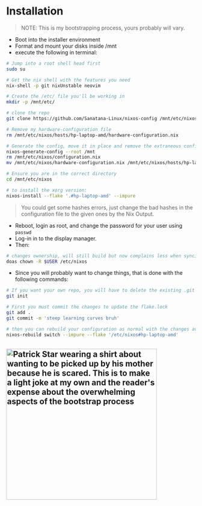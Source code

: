 # Installation

> NOTE: This is my bootstrapping process, yours probably will vary.

- Boot into the installer environment
- Format and mount your disks inside /mnt
- execute the following in terminal:

```sh
# Jump into a root shell head first
sudo su

# Get the nix shell with the features you need
nix-shell -p git nixUnstable neovim

# Create the /etc/ file you'll be working in
mkdir -p /mnt/etc/

# clone the repo
git clone https://github.com/Sanatana-Linux/nixos-config /mnt/etc/nixos

# Remove my hardware-configuration file
rm /mnt/etc/nixos/hosts/hp-laptop-amd/hardware-configuration.nix

# Generate the config, move it in place and remove the extraneous configuration file
nixos-generate-config --root /mnt
rm /mnt/etc/nixos/configuration.nix
mv /mnt/etc/nixos/hardware-configuration.nix /mnt/etc/nixos/hosts/hp-laptop-amd

# Ensure you are in the correct directory
cd /mnt/etc/nixos

# to install the xorg version:
nixos-install --flake '.#hp-laptop-amd' --impure

```

> You could get some hashes errors, just change the bad hashes in the configuration file to the given ones by the Nix Output.

- Reboot, login as root, and change the password for your user using `passwd`
- Log-in in to the display manager.
- Then:

```sh
# changes ownership, will still build but now complains less when syncing with Git
doas chown -R $USER /etc/nixos
```

- Since you will probably want to change things, that is done with the following commands:

```bash
# If you want your own repo, you will have to delete the existing .git and make your own
git init

# First you must commit the changes to update the flake.lock
git add .
git commit -m 'steep learning curves bruh'

# then you can rebuild your configuration as normal with the changes available to the nix store
nixos-rebuild switch --impure --flake '/etc/nixos#hp-laptop-amd'

```

## <img src="./assets/patrick-meme.jpg" width="400px" alt="Patrick Star wearing a shirt about wanting to be picked up by his mother because he is scared. This is to make a light joke at my own and the reader's expense about the overwhelming aspects of the bootstrap process"/>

